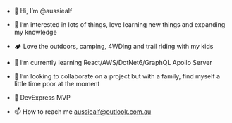 - 👋 Hi, I’m @aussiealf
- 👀 I’m interested in lots of things, love learning new things and expanding my knowledge
- 🏕 Love the outdoors, camping, 4WDing and trail riding with my kids
- 🌱 I’m currently learning React/AWS/DotNet6/GraphQL Apollo Server
- 💞️ I’m looking to collaborate on a project but with a family, find myself a little time poor at the moment
- 🚀 DevExpress MVP

- 📫 How to reach me aussiealf@outlook.com.au


<!---
aussiealf/aussiealf is a ✨ special ✨ repository because its `README.md` (this file) appears on your GitHub profile.
You can click the Preview link to take a look at your changes.
--->
